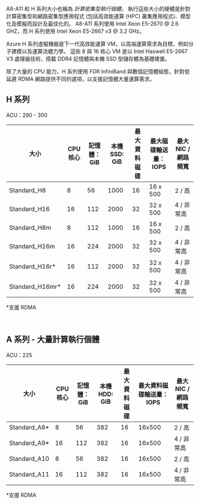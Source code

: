 <!-- A-series - compute-intensive instances, H-series -->

A8-A11 和 H 系列大小也稱為 *計算密集型執行個體*。 執行這些大小的硬體是針對計算密集型和網路密集型應用程式 (包括高效能運算 (HPC) 叢集應用程式)、模型化及模擬而設計及最佳化的。 A8-A11 系列使用 Intel Xeon E5-2670 @ 2.6 GHZ，而 H 系列使用 Intel Xeon E5-2667 v3 @ 3.2 GHz。 

Azure H 系列虛擬機器是下一代高效能運算 VM，以高端運算需求為目標，例如分子建模以及運算流體力學。 這些 8 與 16 核心 VM 是以 Intel Haswell E5-2667 V3 處理器技術，搭載 DDR4 記憶體與本機 SSD 型儲存體為基礎建置。 

除了大量的 CPU 能力，H 系列使用 FDR InfiniBand 與數個記憶體組態，針對低延遲 RDMA 網路提供不同的選項，以支援記憶體大量運算需求。



## <a name="h-series"></a>H 系列

ACU：290 - 300

| 大小 | CPU 核心 | 記憶體：GiB | 本機 SSD: GiB | 最大資料磁碟 | 最大磁碟輸送量︰IOPS | 最大 NIC / 網路頻寬 |
| --- | --- | --- | --- | --- | --- | --- |
| Standard_H8 |8 |56 |1000 |16 |16 x 500 |2 / 高 |
| Standard_H16 |16 |112 |2000 |32 |32 x 500 |4 / 非常高 |
| Standard_H8m |8 |112 |1000 |16 |16 x 500 |2 / 高 |
| Standard_H16m |16 |224 |2000 |32 |32 x 500 |4 / 非常高 |
| Standard_H16r* |16 |112 |2000 |32 |32 x 500 |4 / 非常高 |
| Standard_H16mr* |16 |224 |2000 |32 |32 x 500 |4 / 非常高 |

*支援 RDMA

<br>



## <a name="a-series---compute-intensive-instances"></a>A 系列 - 大量計算執行個體

ACU：225

| 大小 | CPU 核心 | 記憶體：GiB | 本機 HDD: GiB | 最大資料磁碟 | 最大資料磁碟輸送量︰IOPS | 最大 NIC / 網路頻寬 |
| --- | --- | --- | --- | --- | --- | --- |
| Standard_A8* |8 |56 |382 |16 |16x500 |2 / 高 |
| Standard_A9* |16 |112 |382 |16 |16x500 |4 / 非常高 |
| Standard_A10 |8 |56 |382 |16 |16x500 |2 / 高 |
| Standard_A11 |16 |112 |382 |16 |16x500 |4 / 非常高 |

*支援 RDMA

<br>



